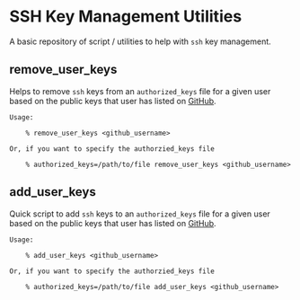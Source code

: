 # SSH Key Management Utilities

A basic repository of script / utilities to help with `ssh` key management.

## remove_user_keys

Helps to remove `ssh` keys from an `authorized_keys` file for a given user based on the public keys that user has listed on [GitHub](https://github.com).

```
Usage:

    % remove_user_keys <github_username>

Or, if you want to specify the authorzied_keys file

    % authorized_keys=/path/to/file remove_user_keys <github_username>

```

## add_user_keys

Quick script to add `ssh` keys to an `authorized_keys` file for a given user based on the public keys that user has listed on [GitHub](https://github.com).
```
Usage:

    % add_user_keys <github_username>

Or, if you want to specify the authorzied_keys file

    % authorized_keys=/path/to/file add_user_keys <github_username>

```
